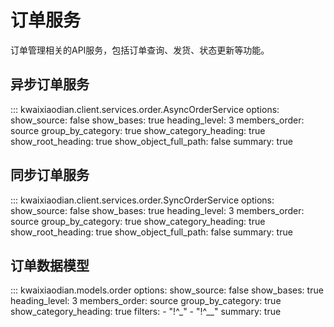 # 订单服务

订单管理相关的API服务，包括订单查询、发货、状态更新等功能。

## 异步订单服务

::: kwaixiaodian.client.services.order.AsyncOrderService
    options:
      show_source: false
      show_bases: true
      heading_level: 3
      members_order: source
      group_by_category: true
      show_category_heading: true
      show_root_heading: true
      show_object_full_path: false
      summary: true

## 同步订单服务

::: kwaixiaodian.client.services.order.SyncOrderService
    options:
      show_source: false
      show_bases: true
      heading_level: 3
      members_order: source
      group_by_category: true
      show_category_heading: true
      show_root_heading: true
      show_object_full_path: false
      summary: true

## 订单数据模型

::: kwaixiaodian.models.order
    options:
      show_source: false
      show_bases: true
      heading_level: 3
      members_order: source
      group_by_category: true
      show_category_heading: true
      filters:
        - "!^_"
        - "!^__"
      summary: true